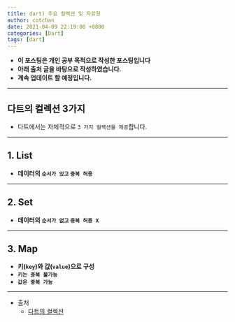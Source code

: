 ```yaml
---
title: dart) 주요 컬렉션 및 자료형
author: cotchan
date: 2021-04-09 22:19:00 +0800
categories: [Dart]
tags: [dart]   
---
```


+ **이 포스팅은 개인 공부 목적으로 작성한 포스팅입니다**
+ **아래 출처 글을 바탕으로 작성하였습니다.**
+ **계속 업데이트 할 예정입니다.**

---

## 다트의 컬렉션 3가지

+ 다트에서는 자체적으로 `3 가지 컬렉션을 제공`합니다.

---

## 1. List

+ **데이터의 `순서가 있고` `중복 허용`**

---

## 2. Set

+ **데이터의 `순서가 없고` `중복 허용 X`**


---

## 3. Map

+ **키(`key`)와 값(`value`)으로 구성**
+ **`키는 중복 불가능`**
+ **`값은 중복 가능`**

---

+ 출처
  + [다트의 컬렉션](https://brunch.co.kr/@mystoryg/129)
